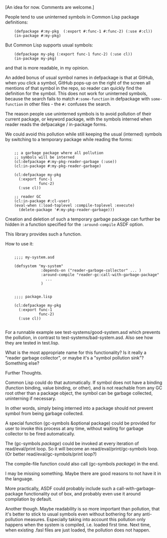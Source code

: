[An idea for now. Comments are welcome.]

People tend to use uninterned symbols in Common Lisp package definitions:

```common-lisp
    (defpackage #:my-pkg  (:export #:func-1 #:func-2) (:use #:cl))
    (in-package #:my-pkg)
```

But Common Lisp supports usual symbols:

```common-lisp
    (defpackage my-pkg (:export func-1 func-2) (:use cl))
    (in-package my-pkg)
```
and that is more readable, in my opinion.

An added bonus of usual symbol names in defpackage is that at GitHub,
when you click a symbol, GitHub pops-up on the right of the screen
all mentions of that symbol in the repo, so reader can quickly find
the definition for the symbol. This does not work for uninterned
symbols, because the search fails to match `#:some-function` in defpackage
with `some-function` in other files - the `#:` confuses the search.

The reason people use uninterned symbols is to avoid pollution of their
current package, or keyword package, with the symbols interned
when reader reads the defpacakge / in-package forms.

We could avoid this pollution while still keeping the usual (interned)
symbols by switching to a temporary package while
reading the forms:

```common-lisp

    ;; a garbage package where all pollution
    ;; symbols will be interned
    (cl:defpackage #:my-pkg-reader-garbage (:use))
    (cl:in-package #:my-pkg-reader-garbage)

    (cl:defpackage my-pkg
      (:export func-1
               func-2)
      (:use cl))

    ;; reader GC
    (cl:in-package #:cl-user)
    (eval-when (:load-toplevel :compile-toplevel :execute)
      (delete-package '#:my-pkg-reader-garbage)))

```

Creation and deletion of such a temporary garbage package
can further be hidden in a function specified for the `:around-compile`
ASDF option.

This library provides such a function.

How to use it:

```common-lisp

    ;;;; my-system.asd

    (defsystem "my-system"
                :depends-on ("reader-garbage-collector" ... )
                :around-compile "reader-gc:call-with-garbage-package"
                  ...
                )


    ;;;; package.lisp

    (cl:defpackage my-pkg
      (:export func-1
               func-2)
      (:use cl))


```

For a runnable example see test-systems/good-system.asd
which prevents the pollution, in contrast to test-systems/bad-system.asd.
Also see how they are tested in test.lisp.

What is the most appropriate name for this functionality?
Is it really a "reader garbage collector",
or maybe it's a "symbol pollution sink"? Something else?

Further Thoughts.

Common Lisp could do that automatically. If symbol does not have a
binding (function binding, value binding, or other), and is not
reachable from any GC root other than a package object,
the symbol can be garbage collected, uninterning if necessary.

In other words, simply being interned into a package should
not prevent symbol from being garbage collected.

A special function (gc-symbols &optional package) could be provided
for user to invoke this process at any time, without waiting for garbage
collector to be fired automatically.

The (gc-symbols *package*) could be invoked at every iteration
of read/eval/print loop. So it will become an read/eval/print/gc-symbols loop.
(Or better read/eval/gc-symbols/print loop?)

The compile-file function could also call (gc-symbols *package*) in the end.

I may be missing something. Maybe there are good reasons to not have
it in the language.

More practically, ASDF could probably include such a call-with-garbage-package
functionality out of box, and probably even use it around compilation
by default.

Another though. Maybe readability is so more important than pollution,
that it's better to stick to usual symbols even without bothering
for any anti-pollution measures. Especially taking into account
this pollution only happens when the system is compiled,
i.e. loaded first time. Next time, when existing .fasl files
are just loaded, the pollution does not happen.